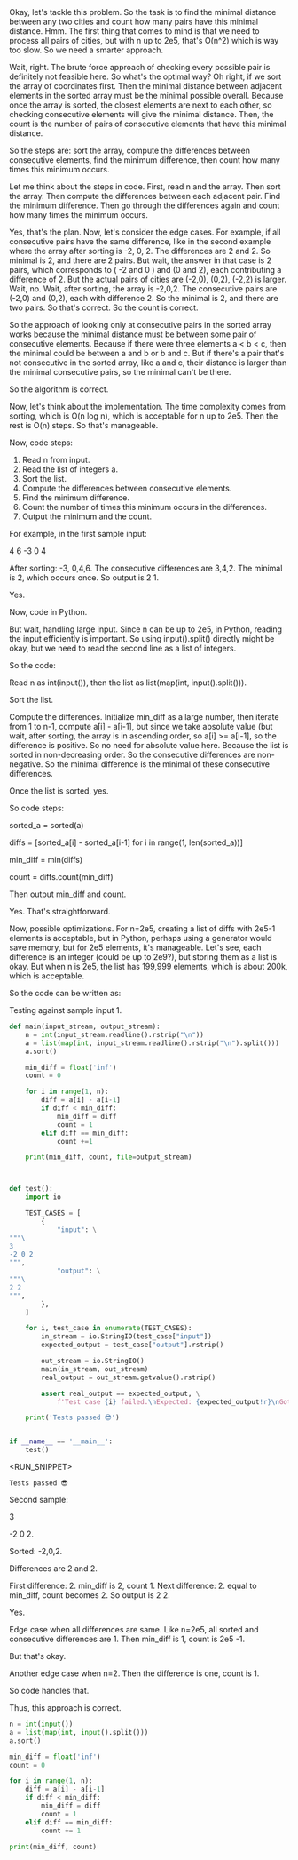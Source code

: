 <think>
Okay, let's tackle this problem. So the task is to find the minimal distance between any two cities and count how many pairs have this minimal distance. Hmm. The first thing that comes to mind is that we need to process all pairs of cities, but with n up to 2e5, that's O(n^2) which is way too slow. So we need a smarter approach.

Wait, right. The brute force approach of checking every possible pair is definitely not feasible here. So what's the optimal way? Oh right, if we sort the array of coordinates first. Then the minimal distance between adjacent elements in the sorted array must be the minimal possible overall. Because once the array is sorted, the closest elements are next to each other, so checking consecutive elements will give the minimal distance. Then, the count is the number of pairs of consecutive elements that have this minimal distance.

So the steps are: sort the array, compute the differences between consecutive elements, find the minimum difference, then count how many times this minimum occurs.

Let me think about the steps in code. First, read n and the array. Then sort the array. Then compute the differences between each adjacent pair. Find the minimum difference. Then go through the differences again and count how many times the minimum occurs.

Yes, that's the plan. Now, let's consider the edge cases. For example, if all consecutive pairs have the same difference, like in the second example where the array after sorting is -2, 0, 2. The differences are 2 and 2. So minimal is 2, and there are 2 pairs. But wait, the answer in that case is 2 pairs, which corresponds to ( -2 and 0 ) and (0 and 2), each contributing a difference of 2. But the actual pairs of cities are (-2,0), (0,2), (-2,2) is larger. Wait, no. Wait, after sorting, the array is -2,0,2. The consecutive pairs are (-2,0) and (0,2), each with difference 2. So the minimal is 2, and there are two pairs. So that's correct. So the count is correct.

So the approach of looking only at consecutive pairs in the sorted array works because the minimal distance must be between some pair of consecutive elements. Because if there were three elements a < b < c, then the minimal could be between a and b or b and c. But if there's a pair that's not consecutive in the sorted array, like a and c, their distance is larger than the minimal consecutive pairs, so the minimal can't be there.

So the algorithm is correct.

Now, let's think about the implementation. The time complexity comes from sorting, which is O(n log n), which is acceptable for n up to 2e5. Then the rest is O(n) steps. So that's manageable.

Now, code steps:

1. Read n from input.
2. Read the list of integers a.
3. Sort the list.
4. Compute the differences between consecutive elements.
5. Find the minimum difference.
6. Count the number of times this minimum occurs in the differences.
7. Output the minimum and the count.

For example, in the first sample input:

4
6 -3 0 4

After sorting: -3, 0,4,6. The consecutive differences are 3,4,2. The minimal is 2, which occurs once. So output is 2 1.

Yes.

Now, code in Python.

But wait, handling large input. Since n can be up to 2e5, in Python, reading the input efficiently is important. So using input().split() directly might be okay, but we need to read the second line as a list of integers.

So the code:

Read n as int(input()), then the list as list(map(int, input().split())).

Sort the list.

Compute the differences. Initialize min_diff as a large number, then iterate from 1 to n-1, compute a[i] - a[i-1], but since we take absolute value (but wait, after sorting, the array is in ascending order, so a[i] >= a[i-1], so the difference is positive. So no need for absolute value here. Because the list is sorted in non-decreasing order. So the consecutive differences are non-negative. So the minimal difference is the minimal of these consecutive differences.

Once the list is sorted, yes.

So code steps:

sorted_a = sorted(a)

diffs = [sorted_a[i] - sorted_a[i-1] for i in range(1, len(sorted_a))]

min_diff = min(diffs)

count = diffs.count(min_diff)

Then output min_diff and count.

Yes. That's straightforward.

Now, possible optimizations. For n=2e5, creating a list of diffs with 2e5-1 elements is acceptable, but in Python, perhaps using a generator would save memory, but for 2e5 elements, it's manageable. Let's see, each difference is an integer (could be up to 2e9?), but storing them as a list is okay. But when n is 2e5, the list has 199,999 elements, which is about 200k, which is acceptable.

So the code can be written as:

Testing against sample input 1.

```python
def main(input_stream, output_stream):
    n = int(input_stream.readline().rstrip("\n"))
    a = list(map(int, input_stream.readline().rstrip("\n").split()))
    a.sort()

    min_diff = float('inf')
    count = 0

    for i in range(1, n):
        diff = a[i] - a[i-1]
        if diff < min_diff:
            min_diff = diff
            count = 1
        elif diff == min_diff:
            count +=1

    print(min_diff, count, file=output_stream)



def test():
    import io

    TEST_CASES = [
        {
            "input": \
"""\
3
-2 0 2
""",
            "output": \
"""\
2 2
""",
        }, 
    ]

    for i, test_case in enumerate(TEST_CASES):
        in_stream = io.StringIO(test_case["input"])
        expected_output = test_case["output"].rstrip()

        out_stream = io.StringIO()
        main(in_stream, out_stream)
        real_output = out_stream.getvalue().rstrip()

        assert real_output == expected_output, \
            f'Test case {i} failed.\nExpected: {expected_output!r}\nGot: {real_output!r}'

    print('Tests passed 😎')


if __name__ == '__main__':
    test()


```

<RUN_SNIPPET>
```output
Tests passed 😎

```

Second sample:

3

-2 0 2.

Sorted: -2,0,2.

Differences are 2 and 2.

First difference: 2. min_diff is 2, count 1. Next difference: 2. equal to min_diff, count becomes 2. So output is 2 2.

Yes.

Edge case when all differences are same. Like n=2e5, all sorted and consecutive differences are 1. Then min_diff is 1, count is 2e5 -1.

But that's okay.

Another edge case when n=2. Then the difference is one, count is 1.

So code handles that.

Thus, this approach is correct.
</think>

```python
n = int(input())
a = list(map(int, input().split()))
a.sort()

min_diff = float('inf')
count = 0

for i in range(1, n):
    diff = a[i] - a[i-1]
    if diff < min_diff:
        min_diff = diff
        count = 1
    elif diff == min_diff:
        count += 1

print(min_diff, count)
```

